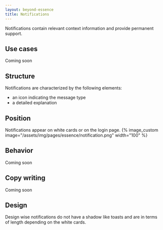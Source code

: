 ```yaml
---
layout: beyond-essence
title: Notifications
---
```


Notifications contain relevant context information and provide permanent support.

## Use cases

Coming soon

## Structure

Notifications are characterized by the following elements:

* an icon indicating the message type
* a detailed explanation

## Position

Notifications appear on white cards or on the login page.
{% image_custom image="/assets/img/pages/essence/notification.png" width="100" %}

## Behavior

Coming soon

## Copy writing

Coming soon

## Design

Design wise notifications do not have a shadow like toasts and are in terms of length depending on the white cards.
